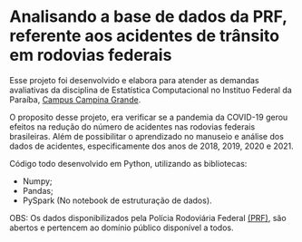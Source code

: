 <h1>Analisando a base de dados da  PRF, referente aos acidentes de trânsito em rodovias federais</h1> 
<p>Esse projeto foi desenvolvido e elabora para atender as demandas avaliativas da disciplina de Estatística Computacional no Instituo Federal da Paraíba, <a href="https://www.ifpb.edu.br/">Campus Campina Grande</a>.</p>
<p>O proposito desse projeto, era verificar se a pandemia da COVID-19 gerou efeitos na redução do número de acidentes nas rodovias federais brasileiras.
 Além de possibilitar o aprendizado no manuseio e análise dos dados de acidentes, especificamente dos anos de 2018,
2019, 2020 e 2021.</p>
<p>Código todo desenvolvido em Python, utilizando as bibliotecas:</p>
<ul>
<li>Numpy;
<li>Pandas;
<li>PySpark (No notebook de estruturação de dados).
</ul>

<p>OBS: Os dados disponibilizados pela Polícia Rodoviária Federal <a href="https://www.gov.br/prf/pt-br/acesso-a-informacao/dados-abertos/dados-abertos">(PRF)</a>, são abertos e pertencem ao domínio público disponível a todos.</p>

